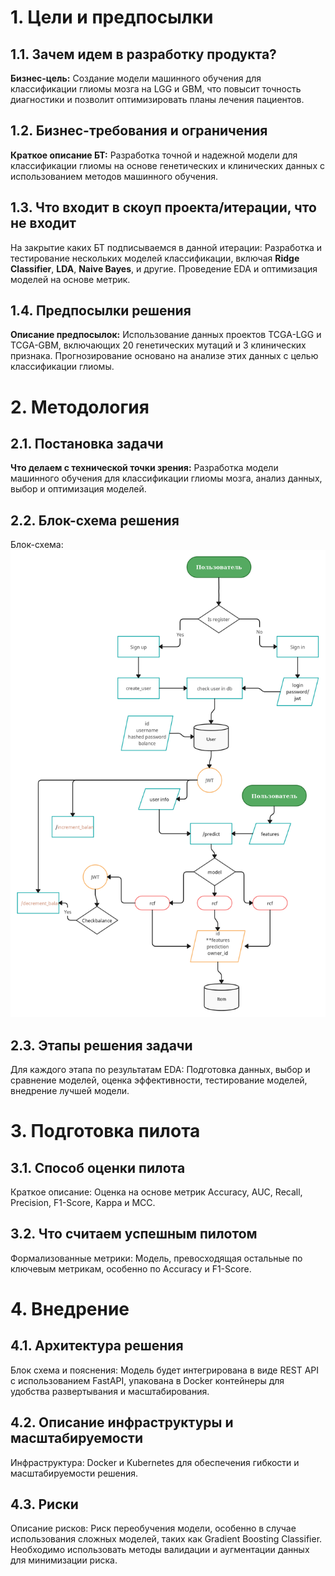 # 1. Цели и предпосылки
## 1.1. Зачем идем в разработку продукта?

**Бизнес-цель:** Создание модели машинного обучения для классификации глиомы мозга на LGG и GBM, что повысит точность диагностики и позволит оптимизировать планы лечения пациентов.

## 1.2. Бизнес-требования и ограничения

**Краткое описание БТ:** Разработка точной и надежной модели для классификации глиомы на основе генетических и клинических данных с использованием методов машинного обучения.

## 1.3. Что входит в скоуп проекта/итерации, что не входит

На закрытие каких БТ подписываемся в данной итерации: Разработка и тестирование нескольких моделей классификации, включая **Ridge Classifier**, **LDA**, **Naive Bayes**, и другие. Проведение EDA и оптимизация моделей на основе метрик.

## 1.4. Предпосылки решения

**Описание предпосылок:** Использование данных проектов TCGA-LGG и TCGA-GBM, включающих 20 генетических мутаций и 3 клинических признака. Прогнозирование основано на анализе этих данных с целью классификации глиомы.

# 2. Методология
## 2.1. Постановка задачи

**Что делаем с технической точки зрения:** Разработка модели машинного обучения для классификации глиомы мозга, анализ данных, выбор и оптимизация моделей.

## 2.2. Блок-схема решения

Блок-схема: ![](media/schema.png)


## 2.3. Этапы решения задачи

Для каждого этапа по результатам EDA: Подготовка данных, выбор и сравнение моделей, оценка эффективности, тестирование моделей, внедрение лучшей модели.

# 3. Подготовка пилота
## 3.1. Способ оценки пилота

Краткое описание: Оценка на основе метрик Accuracy, AUC, Recall, Precision, F1-Score, Kappa и MCC.

## 3.2. Что считаем успешным пилотом

Формализованные метрики: Модель, превосходящая остальные по ключевым метрикам, особенно по Accuracy и F1-Score.

# 4. Внедрение
## 4.1. Архитектура решения

Блок схема и пояснения: Модель будет интегрирована в виде REST API с использованием FastAPI, упакована в Docker контейнеры для удобства развертывания и масштабирования.

## 4.2. Описание инфраструктуры и масштабируемости

Инфраструктура: Docker и Kubernetes для обеспечения гибкости и масштабируемости решения.

## 4.3. Риски

Описание рисков: Риск переобучения модели, особенно в случае использования сложных моделей, таких как Gradient Boosting Classifier. Необходимо использовать методы валидации и аугментации данных для минимизации риска.
